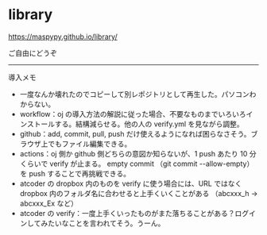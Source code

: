 # library
https://maspypy.github.io/library/

ご自由にどうぞ

----
導入メモ

- 一度なんか壊れたのでコピーして別レポジトリとして再生した。パソコンわからない。
- workflow：oj の導入方法の解説に従った場合、不要なものまでいろいろインストールする。結構減らせる。他の人の verify.yml を見ながら調整。
- github：add, commit, pull, push だけ使えるようになれば困らなさそう。ブラウザ上でもファイル編集できる。
- actions：oj 側か github 側どちらの意図か知らないが、1 push あたり 10 分くらいで verify が止まる。
empty commit （git commit --allow-empty）を push することで再挑戦できる。
- atcoder の dropbox 内のものを verify に使う場合には、URL ではなく dropbox 内のフォルダ名に合わせると上手くいくことがある （abcxxx_h → abcxxx_Ex など）
- atcoder の verify：一度上手くいったものがまた落ちることがある？ログインしてみたいなことを言われてそう。うーん。
